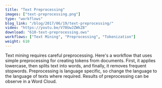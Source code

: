 ```yaml
---
title: "Text Preprocessing"
images: ["text-preprocessing.png"]
type: "workflows"
blog_link: "/blog/2017/06/19/text-preprocessing/"
video: "https://youtu.be/V70UwJZWkZ8"
download: "610-text-preprocessing.ows"
workflows: ["Text Mining", "Preprocessing", "Tokenization"]
weight: 610
---
```


Text mining requires careful preprocessing. Here's a workflow that uses simple preprocessing for creating tokens from documents. First, it applies lowercase, then splits text into words, and finally, it removes frequent stopwords. Preprocessing is language specific, so change the language to the language of texts where required. Results of preprocessing can be observe in a Word Cloud.
